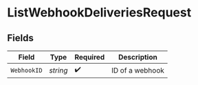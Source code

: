 # ListWebhookDeliveriesRequest


## Fields

| Field              | Type               | Required           | Description        |
| ------------------ | ------------------ | ------------------ | ------------------ |
| `WebhookID`        | *string*           | :heavy_check_mark: | ID of a webhook    |